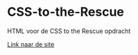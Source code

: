 # CSS-to-the-Rescue
HTML voor de CSS to the Rescue opdracht

[Link naar de site](http://jarnovnico.github.io/cssopdracht1/)